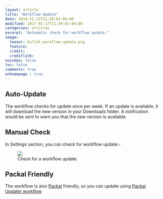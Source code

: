 ```yaml
---
layout: article
title: "Workflow Update"
date: 2014-12-22T11:39:03-04:00
modified: 2017-01-17T11:39:03-04:00
categories: articles
excerpt: "Automatic check for workflow update."
image:
  teaser: bullet-workflow-update.png
  feature:
  credit:
  creditlink:
noindex: false
toc: false
comments: true
onhomepage : true
---
```



## Auto-Update

The workflow checks for update once per week.
If an update is available, it will download the new version in your Downloads folder.
A notification would be sent to warn you that the new version is available.

## Manual Check

In *Settings* section, you can check for workflow update:-

<figure>
	<img src="{{ site.url }}/images/workflow-update1.jpg"></a>
	<figcaption>Check for a workflow update.</figcaption>
</figure>

## Packal Friendly

The workflow is also [Packal](http://www.packal.org) friendly, so you can update using [Packal Updater workflow](http://www.packal.org/workflow/packal-updater)